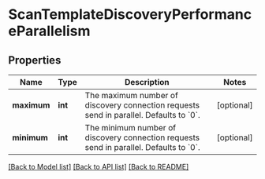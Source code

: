 # ScanTemplateDiscoveryPerformanceParallelism

## Properties
Name | Type | Description | Notes
------------ | ------------- | ------------- | -------------
**maximum** | **int** | The maximum number of discovery connection requests send in parallel. Defaults to &#x60;0&#x60;. | [optional] 
**minimum** | **int** | The minimum number of discovery connection requests send in parallel. Defaults to &#x60;0&#x60;. | [optional] 

[[Back to Model list]](../README.md#documentation-for-models) [[Back to API list]](../README.md#documentation-for-api-endpoints) [[Back to README]](../README.md)


